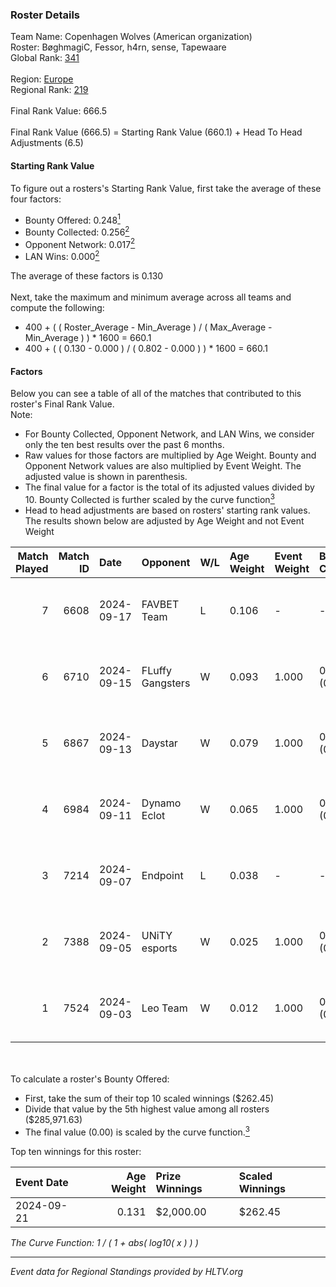 ### Roster Details<br />
Team Name: Copenhagen Wolves (American organization)<br />
Roster: BøghmagiC, Fessor, h4rn, sense, Tapewaare<br />
Global Rank: [341](../../standings_global_2025_02_28.md)<br />
<br />
Region: [Europe]( ../../standings_europe_2025_02_28.md)<br />
Regional Rank: [219]( ../../standings_europe_2025_02_28.md)<br />
<br />
Final Rank Value:  666.5<br />
<br />
Final Rank Value (666.5) = Starting Rank Value (660.1) + Head To Head Adjustments (6.5)<br />

#### Starting Rank Value<br />
To figure out a rosters's Starting Rank Value, first take the average of these four factors:<br />
- Bounty Offered: 0.248[<sup>1</sup>](#table2)
- Bounty Collected: 0.256[<sup>2</sup>](#table1)
- Opponent Network: 0.017[<sup>2</sup>](#table1)
- LAN Wins: 0.000[<sup>2</sup>](#table1)

The average of these factors is 0.130<br />
<br />
Next, take the maximum and minimum average across all teams and compute the following:<br />
- 400 + ( ( Roster_Average - Min_Average ) / ( Max_Average - Min_Average ) ) * 1600 = 660.1
- 400 + ( ( 0.130 - 0.000 ) / ( 0.802 - 0.000 ) ) * 1600 = 660.1


#### Factors<br />
Below you can see a table of all of the matches that contributed to this roster's Final Rank Value.<br />
Note:<br />

- For Bounty Collected, Opponent Network, and LAN Wins, we consider only the ten best results over the past 6 months.
- Raw values for those factors are multiplied by Age Weight. Bounty and Opponent Network values are also multiplied by Event Weight. The adjusted value is shown in parenthesis.
- The final value for a factor is the total of its adjusted values divided by 10. Bounty Collected is further scaled by the curve function[<sup>3</sup>](#curveFunction)
- Head to head adjustments are based on rosters' starting rank values. The results shown below are adjusted by Age Weight and not Event Weight
<span id="table1"></span><br />


| Match Played | Match ID | Date       | Opponent         | W/L | Age Weight | Event Weight | Bounty Collected | Opponent Network | LAN Wins  | H2H Adj. | Roster                                    |
| -: | -: | :- | :- | :- | :- | :- | :- | :- | :- | -: | :- |
|            7 |     6608 | 2024-09-17 | FAVBET Team      | L   | 0.106      | -            | -                | -                | -         |    -0.17 | BøghmagiC, Fessor, h4rn, sense, Tapewaare |
|            6 |     6710 | 2024-09-15 | FLuffy Gangsters | W   | 0.093      | 1.000        | 0.017 (0.002)    | 1.000 (0.093)    | 0 (0.000) |     2.46 | BøghmagiC, Fessor, h4rn, sense, Tapewaare |
|            5 |     6867 | 2024-09-13 | Daystar          | W   | 0.079      | 1.000        | 0.000 (0.000)    | 0.147 (0.012)    | 0 (0.000) |     1.40 | BøghmagiC, Fessor, h4rn, sense, Tapewaare |
|            4 |     6984 | 2024-09-11 | Dynamo Eclot     | W   | 0.065      | 1.000        | 0.151 (0.010)    | 0.759 (0.049)    | 0 (0.000) |     2.00 | BøghmagiC, Fessor, h4rn, sense, Tapewaare |
|            3 |     7214 | 2024-09-07 | Endpoint         | L   | 0.038      | -            | -                | -                | -         |    -0.23 | BøghmagiC, Fessor, h4rn, sense, Tapewaare |
|            2 |     7388 | 2024-09-05 | UNiTY esports    | W   | 0.025      | 1.000        | 0.030 (0.001)    | 0.447 (0.011)    | 0 (0.000) |     0.70 | BøghmagiC, Fessor, h4rn, sense, Tapewaare |
|            1 |     7524 | 2024-09-03 | Leo Team         | W   | 0.012      | 1.000        | 0.031 (0.000)    | 0.618 (0.008)    | 0 (0.000) |     0.34 | BøghmagiC, Fessor, h4rn, sense, Tapewaare |

<br />
<span id="table2"></span><br />
To calculate a roster's Bounty Offered:<br />

- First, take the sum of their top 10 scaled winnings ($262.45)
- Divide that value by the 5th highest value among all rosters ($285,971.63)
- The final value (0.00) is scaled by the curve function.[<sup>3</sup>](#curveFunction)

Top ten winnings for this roster:<br />

| Event Date | Age Weight | Prize Winnings | Scaled Winnings |
| :- | -: | :- | :- |
| 2024-09-21 |      0.131 | $2,000.00      | $262.45         |


<span id="curveFunction"></span>_The Curve Function: 1 / ( 1 + abs( log10( x ) ) )_<br />

---
_Event data for Regional Standings provided by HLTV.org_<br />
